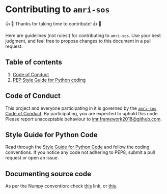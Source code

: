 # Contributing to `amri-sos`
:thumbsup: :tada: Thanks for taking time to contribute! :thumbsup: :tada:

Here are guidelines (not rules!) for contributing to `amri-sos`. Use your best judgment, and feel free to propose
changes to this document in a pull request.

## Table of contents
1. [Code of Conduct](#code-of-conduct)
2. [PEP Style Guide for Python coding](#style-guide-for-python-code)

## Code of Conduct
This project and everyone participating in it is governed by the
[`amri-sos` Code of Conduct](https://github.com/imr-framework/amri/blob/amri-sos/CODE_OF_CONDUCT.md).
By participating, you are expected to uphold this code. Please report unacceptable behaviour to
[imr.framework2018@github.com](mailto:imr.framework2018@github.com).

## Style Guide for Python Code
Read through the [Style Guide for Python Code](https://www.python.org/dev/peps/pep-0008/) and follow the coding
conventions. If you notice any code not adhering to PEP8, submit a pull request or open an issue.

## Documenting source code
As per the Numpy convention: check [this](https://numpydoc.readthedocs.io/en/latest/format.html) link, or
[this](https://sphinxcontrib-napoleon.readthedocs.io/en/latest/example_numpy.html).
